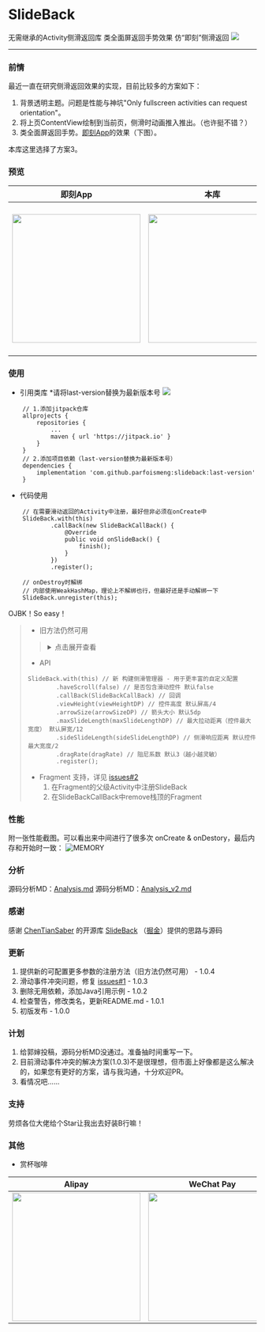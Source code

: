 
# SlideBack
无需继承的Activity侧滑返回库 类全面屏返回手势效果 仿“即刻”侧滑返回
[![](https://jitpack.io/v/ParfoisMeng/SlideBack.svg)](https://jitpack.io/#ParfoisMeng/SlideBack)

---

### 前情
最近一直在研究侧滑返回效果的实现，目前比较多的方案如下：

 1. 背景透明主题。问题是性能与神坑"Only fullscreen activities can request orientation"。
 2. 将上页ContentView绘制到当前页，侧滑时动画推入推出。（也许挺不错？）
 3. 类全面屏返回手势。[即刻App](https://www.ruguoapp.com/)的效果（下图）。

本库这里选择了方案3。

### 预览
| 即刻App | 本库 | Demo下载 |
| :---: | :---: | :---: |
| <img src="https://github.com/ParfoisMeng/SlideBack/raw/master/screenshot/jike.gif" width="260px"/> | <img src="https://github.com/ParfoisMeng/SlideBack/raw/master/screenshot/mine.gif" width="260px"/> | <img src="https://github.com/ParfoisMeng/SlideBack/raw/master/demo/demo_qr.gif" width="260px"/><br><br>[Demo下载](https://raw.githubusercontent.com/ParfoisMeng/SlideBack/master/demo/demo.apk) |

### 使用
 - 引用类库 *请将last-version替换为最新版本号 [![](https://jitpack.io/v/ParfoisMeng/SlideBack.svg)](https://jitpack.io/#ParfoisMeng/SlideBack)
```
	// 1.添加jitpack仓库
	allprojects {
		repositories {
			...
			maven { url 'https://jitpack.io' }
		}
	}
	// 2.添加项目依赖（last-version替换为最新版本号）
	dependencies {
		implementation 'com.github.parfoismeng:slideback:last-version'
	}
```
- 代码使用
```
    // 在需要滑动返回的Activity中注册，最好但非必须在onCreate中
    SlideBack.with(this)
            .callBack(new SlideBackCallBack() {
                @Override
                public void onSlideBack() {
                    finish();
                }
            })
            .register();

    // onDestroy时解绑
    // 内部使用WeakHashMap，理论上不解绑也行，但最好还是手动解绑一下
    SlideBack.unregister(this);
```
OJBK！So easy！

> - 旧方法仍然可用
> > <details>
> > <summary>点击展开查看</summary>
> >
> > ```
> > // Kotlin
> > class SecondActivity : AppCompatActivity() {
> >     override fun onCreate(savedInstanceState: Bundle?) {
> >         super.onCreate(savedInstanceState)
> >
> >         // 在需要滑动返回的Activity中注册
> >         SlideBack.register(this) {
> >             Toast.makeText(this, "SlideBack", Toast.LENGTH_SHORT).show()
> >         }
> >     }
> >
> >     override fun onDestroy() {
> >         super.onDestroy()
> >
> >         // onDestroy时记得解绑
> >         // 内部使用WeakHashMap，理论上不解绑也行，但最好还是手动解绑一下
> >         SlideBack.unregister(this)
> >     }
> > }
> >
> > // Java
> > public class SecondActivity extends AppCompatActivity {
> >     @Override
> >     protected void onCreate(@Nullable Bundle savedInstanceState) {
> >         super.onCreate(savedInstanceState);
> >
> >         // 在需要滑动返回的Activity中注册
> >         SlideBack.register(this, new SlideBackCallBack() {
> >             @Override
> >             public void onSlideBack() {
> >                 Toast.makeText(SecondActivity.this, "SlideBack", Toast.LENGTH_SHORT).show();
> >             }
> >         });
> >     }
> >
> >     @Override
> >     protected void onDestroy() {
> >         super.onDestroy();
> >
> >         // onDestroy时记得解绑
> >         // 内部使用WeakHashMap，理论上不解绑也行，但最好还是手动解绑一下
> >         SlideBack.unregister(this);
> >     }
> > }
> >
> > // ...
> > // 如果需要在有可滑动View(RecycleView/ScrollView等)的Activity中使用，请使用此注册方法。
> > // haveScroll：页面是否有滑动
> > SlideBack.register(Activity activity, boolean haveScroll, SlideBackCallBack callBack)
> > ```
> > </details>
> - API
> ```
> SlideBack.with(this) // 新 构建侧滑管理器 - 用于更丰富的自定义配置
>         .haveScroll(false) // 是否包含滑动控件 默认false
>         .callBack(SlideBackCallBack) // 回调
>         .viewHeight(viewHeightDP) // 控件高度 默认屏高/4
>         .arrowSize(arrowSizeDP) // 箭头大小 默认5dp
>         .maxSlideLength(maxSlideLengthDP) // 最大拉动距离（控件最大宽度） 默认屏宽/12
>         .sideSlideLength(sideSlideLengthDP) // 侧滑响应距离 默认控件最大宽度/2
>         .dragRate(dragRate) // 阻尼系数 默认3（越小越灵敏）
>         .register();
> ```
> - Fragment 支持，详见 [issues#2](https://github.com/ParfoisMeng/SlideBack/issues/2)
>   1. 在Fragment的父级Activity中注册SlideBack
>   2. 在SlideBackCallBack中remove栈顶的Fragment

### 性能
附一张性能截图。可以看出来中间进行了很多次 onCreate & onDestory，最后内存和开始时一致：
![
MEMORY](https://github.com/ParfoisMeng/SlideBack/raw/master/screenshot/memory.png)

### 分析
源码分析MD：[Analysis.md](https://github.com/ParfoisMeng/SlideBack/blob/master/Analysis.md)
源码分析MD：[Analysis_v2.md](https://github.com/ParfoisMeng/SlideBack/blob/master/Analysis_v2.md)

### 感谢
感谢 [ChenTianSaber](https://github.com/ChenTianSaber)  的开源库 [SlideBack](https://github.com/ChenTianSaber/SlideBack) （[掘金](https://juejin.im/post/5b7a837cf265da432f653617)）提供的思路与源码

### 更新
1. 提供新的可配置更多参数的注册方法（旧方法仍然可用） - 1.0.4
2. 滑动事件冲突问题，修复 [issues#1](https://github.com/ParfoisMeng/SlideBack/issues/1) - 1.0.3
3. 删除无用依赖，添加Java引用示例 - 1.0.2
4. 检查警告，修改类名，更新README.md - 1.0.1
5. 初版发布 - 1.0.0

### 计划
1. 给郭婶投稿，源码分析MD没通过。准备抽时间重写一下。
2. 目前滑动事件冲突的解决方案(1.0.3)不是很理想，但市面上好像都是这么解决的，如果您有更好的方案，请与我沟通，十分欢迎PR。
3. 看情况吧......

### 支持
劳烦各位大佬给个Star让我出去好装B行嘛！

### 其他
<!--
- 加我好友（请注明来意）

| QQ | WeChat | Email |
| :---: | :---: | :---: |
| 757479544<br><br><img src="https://github.com/ParfoisMeng/SlideBack/raw/master/screenshot/qq_qr.jpg" width="260px"/> | youshi520000<br><br><img src="https://github.com/ParfoisMeng/SlideBack/raw/master/screenshot/wx_qr.png" width="260px"/> | youshi520000@163.com<br><br>yi520000@vip.qq.com<br><br>youshi.meng@gmail.com<br><br>parfois.meng@icloud.com<br><br>parfois.meng@outlook.com |
-->
- 赏杯咖啡

| Alipay | WeChat Pay |
| --- | --- |
| <img src="https://github.com/ParfoisMeng/SlideBack/raw/master/screenshot/alipay.jpg" width="260px"/> | <img src="https://github.com/ParfoisMeng/SlideBack/raw/master/screenshot/wechat.png" width="260px"/> |

